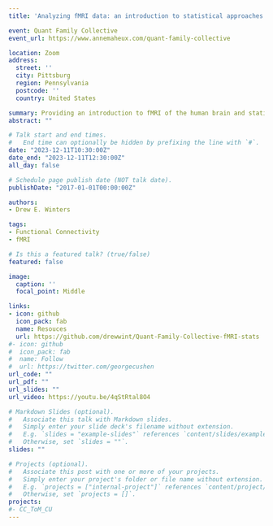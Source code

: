```yaml
---
title: 'Analyzing fMRI data: an introduction to statistical approaches'

event: Quant Family Collective 
event_url: https://www.annemaheux.com/quant-family-collective

location: Zoom
address:
  street: ''
  city: Pittsburg
  region: Pennsylvania 
  postcode: ''
  country: United States

summary: Providing an introduction to fMRI of the human brain and statistical analyses with fMRI data. 
abstract: ""

# Talk start and end times.
#   End time can optionally be hidden by prefixing the line with `#`.
date: "2023-12-11T10:30:00Z"
date_end: "2023-12-11T12:30:00Z"
all_day: false

# Schedule page publish date (NOT talk date).
publishDate: "2017-01-01T00:00:00Z"

authors: 
- Drew E. Winters

tags: 
- Functional Connectivity
- fMRI

# Is this a featured talk? (true/false)
featured: false

image:
  caption: ''
  focal_point: Middle

links:
- icon: github
  icon_pack: fab
  name: Resouces
  url: https://github.com/drewwint/Quant-Family-Collective-fMRI-stats
#- icon: github
#  icon_pack: fab
#  name: Follow
#  url: https://twitter.com/georgecushen
url_code: ""
url_pdf: ""
url_slides: ""
url_video: https://youtu.be/4qStRtal8O4

# Markdown Slides (optional).
#   Associate this talk with Markdown slides.
#   Simply enter your slide deck's filename without extension.
#   E.g. `slides = "example-slides"` references `content/slides/example-slides.md`.
#   Otherwise, set `slides = ""`.
slides: ""

# Projects (optional).
#   Associate this post with one or more of your projects.
#   Simply enter your project's folder or file name without extension.
#   E.g. `projects = ["internal-project"]` references `content/project/deep-learning/index.md`.
#   Otherwise, set `projects = []`.
projects:
#- CC_ToM_CU
---
```

